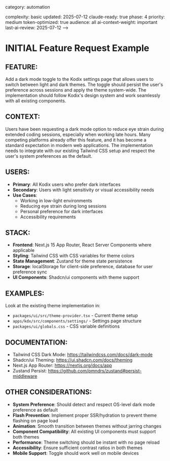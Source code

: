 <!-- AI-METADATA:
<!-- AI-CONTEXT-PRIORITY: always-include="false" summary-threshold="medium" -->category: automation
complexity: basic
updated: 2025-07-12
claude-ready: true
phase: 4
priority: medium
token-optimized: true
audience: all
ai-context-weight: important
last-ai-review: 2025-07-12
-->

# INITIAL Feature Request Example

## FEATURE:

Add a dark mode toggle to the Kodix settings page that allows users to switch between light and dark themes. The toggle should persist the user's preference across sessions and apply the theme system-wide. The implementation should follow Kodix's design system and work seamlessly with all existing components.

## CONTEXT:

Users have been requesting a dark mode option to reduce eye strain during extended coding sessions, especially when working late hours. Many competing platforms already offer this feature, and it has become a standard expectation in modern web applications. The implementation needs to integrate with our existing Tailwind CSS setup and respect the user's system preferences as the default.

## USERS:

- **Primary**: All Kodix users who prefer dark interfaces
- **Secondary**: Users with light sensitivity or visual accessibility needs
- **Use Cases**:
  - Working in low-light environments
  - Reducing eye strain during long sessions
  - Personal preference for dark interfaces
  - Accessibility requirements

## STACK:

- **Frontend**: Next.js 15 App Router, React Server Components where applicable
- **Styling**: Tailwind CSS with CSS variables for theme colors
- **State Management**: Zustand for theme state persistence
- **Storage**: localStorage for client-side preference, database for user preference sync
- **UI Components**: Shadcn/ui components with theme support

## EXAMPLES:

Look at the existing theme implementation in:

- `packages/ui/src/theme-provider.tsx` - Current theme setup
- `apps/kdx/src/components/settings/` - Settings page structure
- `packages/ui/globals.css` - CSS variable definitions

## DOCUMENTATION:

- Tailwind CSS Dark Mode: https://tailwindcss.com/docs/dark-mode
- Shadcn/ui Theming: https://ui.shadcn.com/docs/theming
- Next.js App Router: https://nextjs.org/docs/app
- Zustand Persist: https://github.com/pmndrs/zustand#persist-middleware

## OTHER CONSIDERATIONS:

- **System Preference**: Should detect and respect OS-level dark mode preference as default
- **Flash Prevention**: Implement proper SSR/hydration to prevent theme flashing on page load
- **Animation**: Smooth transition between themes without jarring changes
- **Component Compatibility**: All existing UI components must support both themes
- **Performance**: Theme switching should be instant with no page reload
- **Accessibility**: Ensure sufficient contrast ratios in both themes
- **Mobile Support**: Toggle should work well on mobile devices
